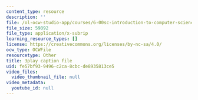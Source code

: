 ```yaml
---
content_type: resource
description: ''
file: /ol-ocw-studio-app/courses/6-00sc-introduction-to-computer-science-and-programming-spring-2011/fe57bf939496c2ca8cbcde8935813ce5_aqd0sR5rygk.srt
file_size: 59892
file_type: application/x-subrip
learning_resource_types: []
license: https://creativecommons.org/licenses/by-nc-sa/4.0/
ocw_type: OCWFile
resourcetype: Other
title: 3play caption file
uid: fe57bf93-9496-c2ca-8cbc-de8935813ce5
video_files:
  video_thumbnail_file: null
video_metadata:
  youtube_id: null
---
```

